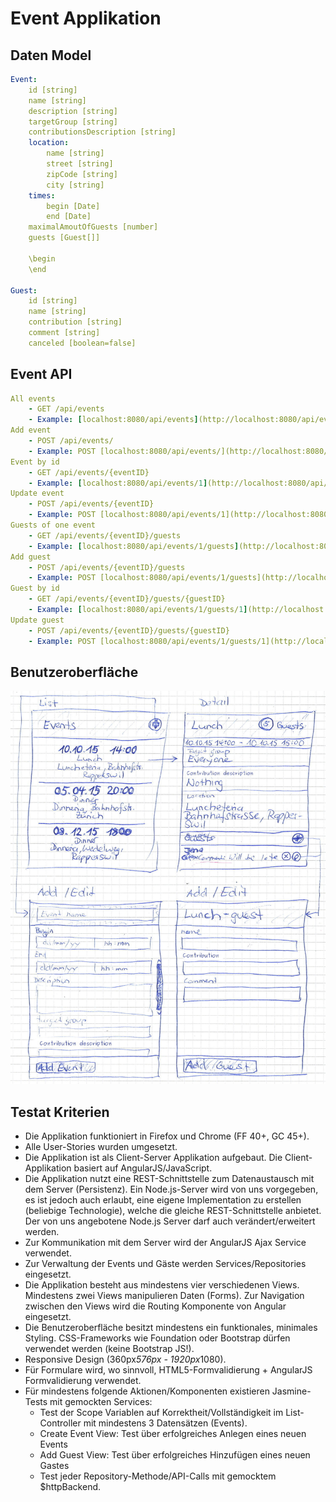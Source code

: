 # Event Applikation

## Daten Model

```yaml
Event:
	id [string]
	name [string]
	description [string]
	targetGroup [string]
	contributionsDescription [string]
	location:
		name [string]
		street [string]
		zipCode [string]
		city [string]
	times:
		begin [Date]
		end [Date]
	maximalAmoutOfGuests [number]
	guests [Guest[]]

	\begin
	\end

Guest:
	id [string]
	name [string]
	contribution [string]
	comment [string]
	canceled [boolean=false]

```

## Event API

```yaml
All events
	- GET /api/events
	- Example: [localhost:8080/api/events](http://localhost:8080/api/events)
Add event
	- POST /api/events/
	- Example: POST [localhost:8080/api/events/](http://localhost:8080/api/events/), Header: Content-Type: application/json Body: { "name": "Dinner", "description": "...", "times":{"begin":"2015-11-15T19:00:00.000Z","end":"2011-11-16T03:00:00.000Z"}, "location", { ... }, ... }
Event by id
	- GET /api/events/{eventID}
	- Example: [localhost:8080/api/events/1](http://localhost:8080/api/events/1)
Update event
	- POST /api/events/{eventID}
	- Example: POST [localhost:8080/api/events/1](http://localhost:8080/api/events/1), Header: Content-Type: application/json Body: { "description": "new Description", "location", { city: "new City", ... } }
Guests of one event
	- GET /api/events/{eventID}/guests
	- Example: [localhost:8080/api/events/1/guests](http://localhost:8080/api/events/1/guests)
Add guest
	- POST /api/events/{eventID}/guests
	- Example: POST [localhost:8080/api/events/1/guests](http://localhost:8080/api/events/1/guests), Header: Content-Type: application/json Body: { "name": "Diana", "gift": "Cake", "comment": "" }
Guest by id
	- GET /api/events/{eventID}/guests/{guestID}
	- Example: [localhost:8080/api/events/1/guests/1](http://localhost:8080/api/events/1/guests/1)
Update guest
	- POST /api/events/{eventID}/guests/{guestID}
	- Example: POST [localhost:8080/api/events/1/guests/1](http://localhost:8080/api/events/1/guests/1), Header: Content-Type: application/json Body: { "canceled": true }
```

## Benutzeroberfläche

![Wireframes](wireframes.jpg)

## Testat Kriterien

- Die Applikation funktioniert in Firefox und Chrome (FF 40+, GC 45+).
- Alle User-Stories wurden umgesetzt.
- Die Applikation ist als Client-Server Applikation aufgebaut. Die Client-Applikation basiert auf AngularJS/JavaScript.
- Die Applikation nutzt eine REST-Schnittstelle zum Datenaustausch mit dem Server (Persistenz). Ein Node.js-Server wird von uns vorgegeben, es ist jedoch auch erlaubt, eine eigene Implementation zu erstellen (beliebige Technologie), welche die gleiche REST-Schnittstelle anbietet. Der von uns angebotene Node.js Server darf auch verändert/erweitert werden.
- Zur Kommunikation mit dem Server wird der AngularJS Ajax Service verwendet.
- Zur Verwaltung der Events und Gäste werden Services/Repositories eingesetzt.
- Die Applikation besteht aus mindestens vier verschiedenen Views. Mindestens zwei Views manipulieren Daten (Forms). Zur Navigation zwischen den Views wird die Routing Komponente von Angular eingesetzt.
- Die Benutzeroberfläche besitzt mindestens ein funktionales, minimales Styling. CSS-Frameworks wie Foundation oder Bootstrap dürfen verwendet werden (keine Bootstrap JS!).
- Responsive Design (360px*576px - 1920px*1080).
- Für Formulare wird, wo sinnvoll, HTML5-Formvalidierung + AngularJS Formvalidierung verwendet.
- Für mindestens folgende Aktionen/Komponenten existieren Jasmine-Tests mit gemockten Services:
	- Test der Scope Variablen auf Korrektheit/Vollständigkeit im List-Controller mit mindestens 3 Datensätzen (Events).
	- Create Event View: Test über erfolgreiches Anlegen eines neuen Events
	- Add Guest View: Test über erfolgreiches Hinzufügen eines neuen Gastes
	- Test jeder Repository-Methode/API-Calls mit gemocktem $httpBackend.
